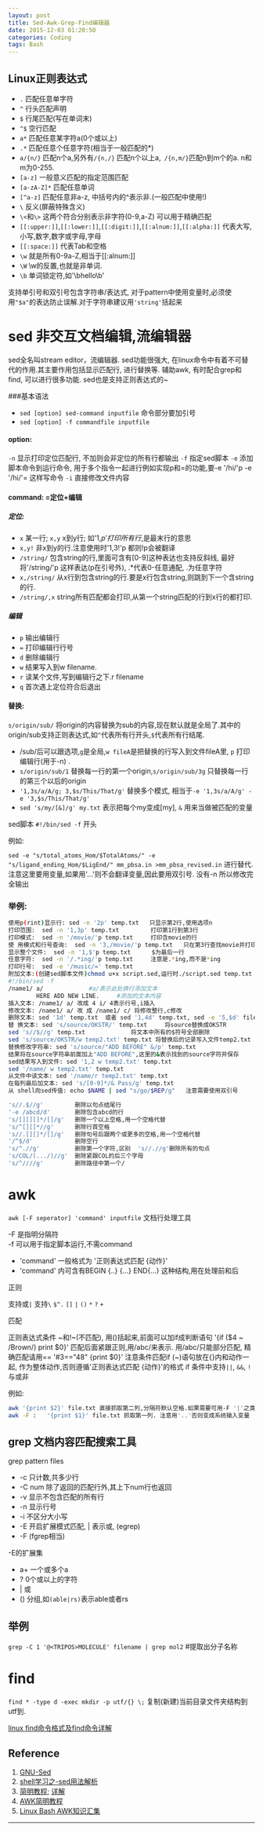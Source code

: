 ```yaml
---
layout: post
title: Sed-Awk-Grep-Find编辑器
date: 2015-12-03 01:20:50
categories: Coding
tags: Bash
---
```


## Linux正则表达式

- `.`        匹配任意单字符
- `^`        行头匹配声明
- `$`       行尾匹配(写在单词末)  
- `^$`     空行匹配
- `a*`        匹配任意某字符a(0个或以上)
- `.*`        匹配任意个任意字符(相当于一般匹配的*)
- `a/{n/}`    匹配n个a,另外有`/{n,/}` 匹配n个以上a,` /{n,m/}`匹配n到m个的a. n和m为0-255.
- `[a-z]`    一般意义匹配的指定范围匹配
- `[a-zA-Z]*`    匹配任意单词
- `[^a-z]`        匹配任意非a-z, 中括号内的^表示非.(一般匹配中使用!)
- `\`        反义(屏蔽特殊含义)
- `\<`和`\>`    这两个符合分别表示非字符(0-9,a-Z) 可以用于精确匹配
- `[[:upper:]]`,`[[:lower:]]`,`[[:digit:]]`,`[[:alnum:]]`,`[[:alpha:]]`    代表大写,小写,数字,数字或字母,字母
- `[[:space:]]`    代表Tab和空格
- `\w`        就是所有0-9a-Z,相当于[[:alnum:]]
- `\W`        \w的反置,也就是非单词.
- `\b`        单词锁定符,如'\bhello\b'

支持单引号和双引号包含字符串/表达式, 对于pattern中使用变量时,必须使用`"$a"`的表达防止误解.对于字符串建议用`'string'`括起来

# sed  非交互文档编辑,流编辑器

sed全名叫stream editor，流编辑器. sed功能很强大, 在linux命令中有着不可替代的作用.其主要作用包括显示匹配行, 进行替换等. 辅助awk, 有时配合grep和find, 可以进行很多功能. sed也是支持正则表达式的~

###基本语法                        
- `sed [option] sed-command inputfile`       命令部分要加引号
- `sed [option] -f commandfile inputfile`
 
#### option:

`-n`        显示打印定位匹配行, 不加则会非定位的所有行都输出
`-f`        指定sed脚本
`-e`        添加脚本命令到运行命令, 用于多个指令一起进行例如实现p和=的功能,要-e '/hi/'p -e '/hi/'= 这样写命令
`-i`        直接修改文件内容 

#### command: =定位+编辑

##### 定位:
- `x`    某一行;    `x,y`    x到y行;    如'1,$p'    打印所有行,$是最末行的意思
- `x,y!`        非x到y的行.注意使用时'1,3!'p    都则!p会被翻译
- `/string/`        包含string的行,里面可含有[0-9]这种表达也支持反斜线, 最好将'/string/'p 这样表达(p在引号外),   .*代表0-任意通配,  .为任意字符
- `x,/string/`        从x行到包含string的行.要是x行包含string,则跳到下一个含string的行.
- `/string/,x`        string所有匹配都会打印,从第一个string匹配的行到x行的都打印.
 
##### 编辑
- `p`        输出编辑行
- `=`        打印编辑行行号
- `d`        删除编辑行
- `w`        结果写入到w filename. 
- `r`        读某个文件,写到编辑行之下.r filename
- `q`        首次遇上定位符合后退出

#### 替换:

`s/origin/sub/`       将origin的内容替换为sub的内容,现在默认就是全局了.其中的origin/sub支持正则表达式,如`^`代表所有行开头,`$`代表所有行结尾.

- /sub/后可以跟选项,`g`是全局,`w fileA`是把替换的行写入到文件fileA里, `p` 打印编辑行(用于-n) . 
- `s/origin/sub/1` 替换每一行的第一个origin,`s/origin/sub/3g` 只替换每一行的第三个以后的origin
- `'1,3s/a/A/g; 3,$s/This/That/g'` 替换多个模式, 相当于`-e '1,3s/a/A/g' -e '3,$s/This/That/g'`
- `sed 's/my/[&]/g' my.txt` 表示把每个my变成[my], `&` 用来当做被匹配的变量

sed脚本 `#!/bin/sed -f` 开头
 
例如:

`sed -e "s/total_atoms_Hom/$TotalAtoms/" -e "s/ligand_ending_Hom/$LigEnd/" mm_pbsa.in >mm_pbsa_revised.in`
进行替代.注意这里要用变量,如果用'...'则不会翻译变量,因此要用双引号. 没有-n 所以修改完全输出

### 举例:

~~~bash
使用p(rint)显示行: sed -n '2p' temp.txt   只显示第2行,使用选项n
打印范围:  sed -n '1,3p' temp.txt         打印第1行到第3行
打印模式:  sed -n '/movie/'p temp.txt     打印含movie的行
使 用模式和行号查询:  sed -n '3,/movie/'p temp.txt   只在第3行查找movie并打印
显示整个文件:  sed -n '1,$'p temp.txt      $为最后一行
任意字符:  sed -n '/.*ing/'p temp.txt     注意是.*ing,而不是*ing
打印行号:  sed -e '/music/=' temp.txt
附加文本:(创建sed脚本文件)chmod u+x script.sed,运行时./script.sed temp.txt
#!/bin/sed -f
/name1/ a/             #a/表示此处换行添加文本
        HERE ADD NEW LINE.     #添加的文本内容
插入文本: /name1/ a/ 改成 4 i/ 4表示行号,i插入
修改文本: /name1/ a/ 改 成 /name1/ c/ 将修改整行,c修改
删除文本: sed '1d' temp.txt  或者 sed '1,4d' temp.txt, sed -e '5,$d' file 删除5行以后内容并显示
替 换文本: sed 's/source/OKSTR/' temp.txt     将source替换成OKSTR
sed 's//$//g' temp.txt             将文本中所有的$符号全部删除
sed 's/source/OKSTR/w temp2.txt' temp.txt 将替换后的记录写入文件temp2.txt
替换修改字符串: sed 's/source/"ADD BEFORE" &/p' temp.txt
结果将在source字符串前面加上"ADD BEFORE",这里的&表示找到的source字符并保存
sed结果写入到文件: sed '1,2 w temp2.txt' temp.txt
sed '/name/ w temp2.txt' temp.txt
从文件中读文本: sed '/name/r temp2.txt' temp.txt
在每列最后加文本: sed 's/[0-9]*/& Pass/g' temp.txt
从 shell向sed传值: echo $NAME | sed "s/go/$REP/g"   注意需要使用双引号

's//.$//g'         删除以句点结尾行
'-e /abcd/d'       删除包含abcd的行
's/[][][]*/[]/g'   删除一个以上空格,用一个空格代替
's/^[][]*//g'      删除行首空格
's//.[][]*/[]/g'   删除句号后跟两个或更多的空格,用一个空格代替
'/^$/d'            删除空行
's/^.//g'          删除第一个字符,区别  's//.//g'删除所有的句点
's/COL/(.../)//g'  删除紧跟COL的后三个字母
's/^////g'         删除路径中第一个/
~~~

# awk

`awk [-F seperator] 'command' inputfile`       文档行处理工具

-F 是指明分隔符  
-f 可以用于指定脚本运行,不需command
 
- 'command' 一般格式为    '正则表达式匹配 {动作}'  
- 'command' 内可含有BEGIN {..} {...} END{...} 这种结构,用在处理前和后
 
正则

支持或`|`
支持`\` `$^.` `[]` `|` `()` `*` `?` `+`
 
匹配

正则表达式条件 ~和!~(不匹配), 用()括起来,前面可以加if成判断语句
'{if ($4 ~ /Brown/) print $0}'
匹配后面紧跟正则,用/abc/来表示.
用/abc/只能部分匹配, 精确匹配请用==
'#3=="48" {print $0}'
注意条件匹配if (~)语句放在{}内和动作一起, 作为整体动作,否则遵循'正则表达式匹配 {动作}'的格式
if 条件中支持`||`, `&&`, `!`  与或非
 
例如:

~~~bash
awk '{print $2}' file.txt 直接抓取第二列,分隔符默认空格.如果需要可用-F '|'之类指定
awk -F :   '{print $1}' file.txt 抓取第一列. 注意用'..'否则变成系统输入变量
~~~

## grep 文档内容匹配搜索工具
grep    pattern    files            

- -c                只计数,共多少行
- -C num        除了返回的匹配行外,其上下num行也返回
- -v                显示不包含匹配的所有行
- -n                显示行号
- -i                  不区分大小写
- -E                开启扩展模式匹配, \| 表示或,   (egrep)
- -F                (fgrep相当)

-E的扩展集

- a+               一个或多个a
- ?                0个或以上的字符
- \|                    或
- ()            分组,如`(able|rs)`表示able或者rs
 
## 举例
`grep -C 1 '@<TRIPOS>MOLECULE' filename | grep mol2`            #提取出分子名称

# find

`find * -type d -exec mkdir -p utf/{} \;` 复制(新建)当前目录文件夹结构到utf到.

[linux find命令格式及find命令详解](http://os.51cto.com/art/200908/141119_all.htm)

## Reference

1. [GNU-Sed](http://www.gnu.org/software/sed/manual/sed.html)
2. [shell学习之-sed用法解析](http://blog.csdn.net/zg_hover/article/details/1804481)
3. [简明教程](http://coolshell.cn/articles/9104.html  ); [详解](http://www.cnblogs.com/edwardlost/archive/2010/09/17/1829145.html)
4. [AWK简明教程](http://coolshell.cn/articles/9070.html)
5. [Linux Bash AWK知识汇集](http://jerkwin.github.io/2009/01/01/LinuxBashAWK%E7%9F%A5%E8%AF%86%E6%B1%87%E9%9B%86/)

------

